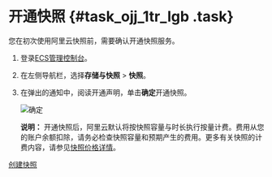 # 开通快照 {#task_ojj_1tr_lgb .task}

您在初次使用阿里云快照前，需要确认开通快照服务。

1.  登录[ECS管理控制台](https://ecs.console.aliyun.com)。
2.  在左侧导航栏，选择**存储与快照** \> **快照**。
3.  在弹出的通知中，阅读开通声明，单击**确定**开通快照。 

    ![确定](http://static-aliyun-doc.oss-cn-hangzhou.aliyuncs.com/assets/img/130335/156533117148703_zh-CN.png)

    **说明：** 开通快照后，阿里云默认将按快照容量与时长执行按量计费。费用从您的账户余额扣除，请务必检查快照容量和预期产生的费用。更多有关快照的计费内容，请参见[快照价格详情](https://www.aliyun.com/price/product/#/disk/detail)。


[创建快照](../intl.zh-CN/快照/使用快照/创建快照.md#)

